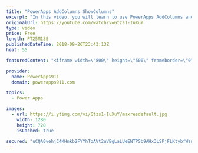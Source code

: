 ```yaml
---
title: "PowerApps AddColumns ShowColumns"
excerpt: "In this video, you will learn to use PowerApps AddColumns and ShowColumns along with other functions to better manipulate your data. Sometimes you don't control your data so you need to fix it up after you bring it into your app. This video will show you some of the tricks of the trade to do so.   Video"
originalUrl: https://youtube.com/watch?v=Gtzs1-IuXuY
type: video
price: Free
length: PT25M13S
publishedDateTime: 2018-09-26T23:43:13Z
heat: 55

featuredContent: "<iframe width=\"800\" height=\"500\" frameborder=\"0\" src=\"https://www.youtube.com/embed/Gtzs1-IuXuY\" allow=\"accelerometer; autoplay; encrypted-media; gyroscope; picture-in-picture\" allowfullscreen></iframe>"

provider:
  name: PowerApps911
  domain: powerapps911.com

topics:
  - Power Apps

images:
  - url: https://i.ytimg.com/vi/Gtzs1-IuXuY/maxresdefault.jpg
    width: 1280
    height: 720
    isCached: true

secured: "uCQA0vehjC4KHnkb2FYYhToAVt2uVBgLaLUeENTPSb9AHx3LSPjFLKtybfWsnIuAoWl244cS/nhyTgWGWzUCs28XwB/ZzS1bXu6WdlJwrVoYER6WnKD8+BXOz+Su821iRqIzSNgqEE4XRJDEp2Uyu4U3EO5STyCm+RSjubAA8h2QqvMetyZcOSJy0CEhbeXexmHUVoqDi6SedxLsxAYxI7PJ+vMuMMTGrIgiHZF6Pgtec0Wwijp8WeXH672R5l9z7a2wUS6veAhKVUYlod4yoMmNK8oPeLpYpkGwELA7bS315MHUmykehV7VYsbasENh3plWzmX6trVpHSS94i4sG2IFNL+SAaFTNvH+dnFi6Ej4u/wjYcwqDFVZRfxU+Rr1oEEIaHwECeo/d3RLMworcIuS9p0jA+p3p42Zm1JaAR8=;bt8pkI5XIZXg7ZZi/FyVsQ=="
---
```


